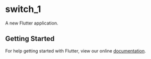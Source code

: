 # switch_1

A new Flutter application.

## Getting Started

For help getting started with Flutter, view our online
[documentation](https://flutter.io/).
